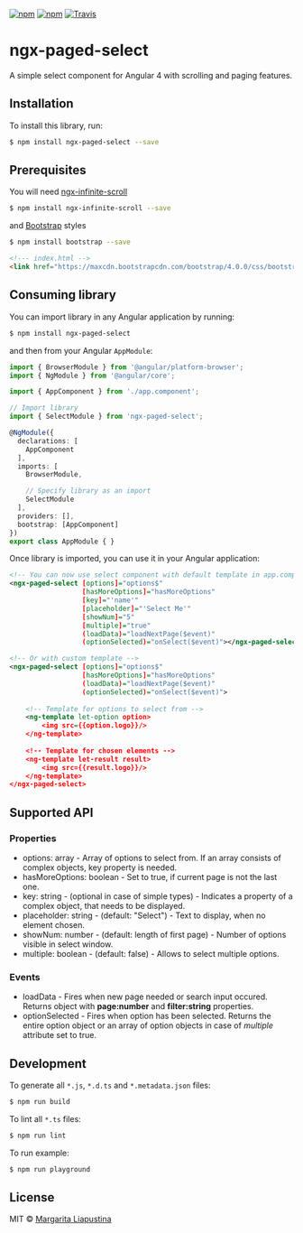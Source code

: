 [![npm](https://img.shields.io/npm/v/ngx-paged-select.svg)](https://www.npmjs.com/package/ngx-paged-select)
[![npm](https://img.shields.io/npm/dt/ngx-paged-select.svg)](https://www.npmjs.com/package/ngx-paged-select)
[![Travis](https://img.shields.io/travis/Margi47/ngx-paged-select.svg)](https://travis-ci.org/Margi47/ngx-paged-select)

# ngx-paged-select
A simple select component for Angular 4 with scrolling and paging features.

## Installation

To install this library, run:

```bash
$ npm install ngx-paged-select --save
```
## Prerequisites

You will need [ngx-infinite-scroll](https://github.com/orizens/ngx-infinite-scroll)

```bash
$ npm install ngx-infinite-scroll --save
```
and [Bootstrap](https://getbootstrap.com/) styles

```bash
$ npm install bootstrap --save
```
```html
<!--- index.html -->
<link href="https://maxcdn.bootstrapcdn.com/bootstrap/4.0.0/css/bootstrap.min.css" rel="stylesheet">
```

## Consuming library

You can import library in any Angular application by running:

```bash
$ npm install ngx-paged-select
```

and then from your Angular `AppModule`:

```typescript
import { BrowserModule } from '@angular/platform-browser';
import { NgModule } from '@angular/core';

import { AppComponent } from './app.component';

// Import library
import { SelectModule } from 'ngx-paged-select';

@NgModule({
  declarations: [
    AppComponent
  ],
  imports: [
    BrowserModule,

    // Specify library as an import
    SelectModule
  ],
  providers: [],
  bootstrap: [AppComponent]
})
export class AppModule { }
```

Once library is imported, you can use it in your Angular application:

```xml
<!-- You can now use select component with default template in app.component.html -->
<ngx-paged-select [options]="options$"
                  [hasMoreOptions]="hasMoreOptions"
                  [key]="'name'"
                  [placeholder]="'Select Me'"
                  [showNum]="5"
                  [multiple]="true"
                  (loadData)="loadNextPage($event)"
                  (optionSelected)="onSelect($event)"></ngx-paged-select>
```

```xml
<!-- Or with custom template -->
<ngx-paged-select [options]="options$"
                  [hasMoreOptions]="hasMoreOptions"
                  (loadData)="loadNextPage($event)"
                  (optionSelected)="onSelect($event)">
  
    <!-- Template for options to select from -->
    <ng-template let-option option>
        <img src={{option.logo}}/>
    </ng-template>
  
    <!-- Template for chosen elements -->
    <ng-template let-result result>
        <img src={{result.logo}}/>
    </ng-template>
</ngx-paged-select>
```

## Supported API

### Properties
- options: array - Array of options to select from. If an array consists of complex objects, key property is needed.
- hasMoreOptions: boolean - Set to true, if current page is not the last one.
- key: string - (optional in case of simple types) - Indicates a property of a complex object, that needs to be displayed.
- placeholder: string - (default: "Select") - Text to display, when no element chosen.
- showNum: number - (default: length of first page) - Number of options visible in select window.
- multiple: boolean - (default: false) - Allows to select multiple options.

### Events
- loadData - Fires when new page needed or search input occured. Returns object with **page:number** and **filter:string** properties.
- optionSelected - Fires when option has been selected. Returns the entire option object or an array of option objects in case of *multiple* attribute set to true.

## Development

To generate all `*.js`, `*.d.ts` and `*.metadata.json` files:

```bash
$ npm run build
```

To lint all `*.ts` files:

```bash
$ npm run lint
```

To run example:

```bash
$ npm run playground
```

## License

MIT © [Margarita Liapustina](mailto:Margi47@users.noreply.github.com)
